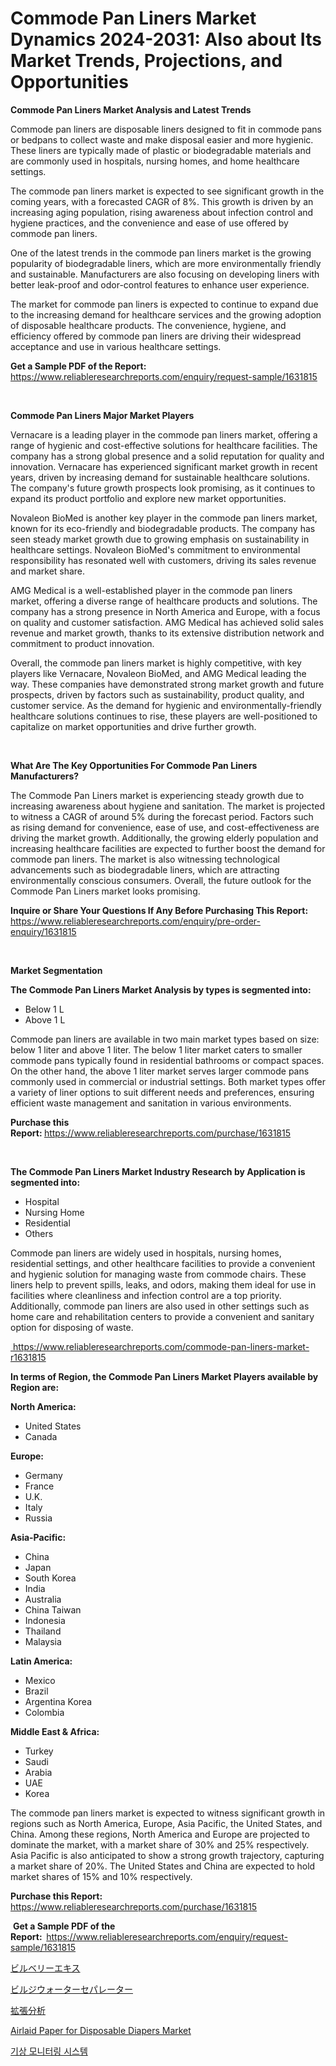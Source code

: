 <p><h1>Commode Pan Liners Market Dynamics 2024-2031: Also about Its Market Trends, Projections, and Opportunities</h1></p><p><strong>Commode Pan Liners Market Analysis and Latest Trends</strong></p>
<p><p>Commode pan liners are disposable liners designed to fit in commode pans or bedpans to collect waste and make disposal easier and more hygienic. These liners are typically made of plastic or biodegradable materials and are commonly used in hospitals, nursing homes, and home healthcare settings.</p><p>The commode pan liners market is expected to see significant growth in the coming years, with a forecasted CAGR of 8%. This growth is driven by an increasing aging population, rising awareness about infection control and hygiene practices, and the convenience and ease of use offered by commode pan liners.</p><p>One of the latest trends in the commode pan liners market is the growing popularity of biodegradable liners, which are more environmentally friendly and sustainable. Manufacturers are also focusing on developing liners with better leak-proof and odor-control features to enhance user experience.</p><p>The market for commode pan liners is expected to continue to expand due to the increasing demand for healthcare services and the growing adoption of disposable healthcare products. The convenience, hygiene, and efficiency offered by commode pan liners are driving their widespread acceptance and use in various healthcare settings.</p></p>
<p><strong>Get a Sample PDF of the Report:&nbsp;</strong> <a href="https://www.reliableresearchreports.com/enquiry/request-sample/1631815">https://www.reliableresearchreports.com/enquiry/request-sample/1631815</a></p>
<p>&nbsp;</p>
<p><strong>Commode Pan Liners Major Market Players</strong></p>
<p><p>Vernacare is a leading player in the commode pan liners market, offering a range of hygienic and cost-effective solutions for healthcare facilities. The company has a strong global presence and a solid reputation for quality and innovation. Vernacare has experienced significant market growth in recent years, driven by increasing demand for sustainable healthcare solutions. The company's future growth prospects look promising, as it continues to expand its product portfolio and explore new market opportunities.</p><p>Novaleon BioMed is another key player in the commode pan liners market, known for its eco-friendly and biodegradable products. The company has seen steady market growth due to growing emphasis on sustainability in healthcare settings. Novaleon BioMed's commitment to environmental responsibility has resonated well with customers, driving its sales revenue and market share.</p><p>AMG Medical is a well-established player in the commode pan liners market, offering a diverse range of healthcare products and solutions. The company has a strong presence in North America and Europe, with a focus on quality and customer satisfaction. AMG Medical has achieved solid sales revenue and market growth, thanks to its extensive distribution network and commitment to product innovation.</p><p>Overall, the commode pan liners market is highly competitive, with key players like Vernacare, Novaleon BioMed, and AMG Medical leading the way. These companies have demonstrated strong market growth and future prospects, driven by factors such as sustainability, product quality, and customer service. As the demand for hygienic and environmentally-friendly healthcare solutions continues to rise, these players are well-positioned to capitalize on market opportunities and drive further growth.</p></p>
<p>&nbsp;</p>
<p><strong>What Are The Key Opportunities For Commode Pan Liners Manufacturers?</strong></p>
<p><p>The Commode Pan Liners market is experiencing steady growth due to increasing awareness about hygiene and sanitation. The market is projected to witness a CAGR of around 5% during the forecast period. Factors such as rising demand for convenience, ease of use, and cost-effectiveness are driving the market growth. Additionally, the growing elderly population and increasing healthcare facilities are expected to further boost the demand for commode pan liners. The market is also witnessing technological advancements such as biodegradable liners, which are attracting environmentally conscious consumers. Overall, the future outlook for the Commode Pan Liners market looks promising.</p></p>
<p><strong>Inquire or Share Your Questions If Any Before Purchasing This Report:</strong> <a href="https://www.reliableresearchreports.com/enquiry/pre-order-enquiry/1631815">https://www.reliableresearchreports.com/enquiry/pre-order-enquiry/1631815</a></p>
<p>&nbsp;</p>
<p><strong>Market Segmentation</strong></p>
<p><strong>The Commode Pan Liners Market Analysis by types is segmented into:</strong></p>
<p><ul><li>Below 1 L</li><li>Above 1 L</li></ul></p>
<p><p>Commode pan liners are available in two main market types based on size: below 1 liter and above 1 liter. The below 1 liter market caters to smaller commode pans typically found in residential bathrooms or compact spaces. On the other hand, the above 1 liter market serves larger commode pans commonly used in commercial or industrial settings. Both market types offer a variety of liner options to suit different needs and preferences, ensuring efficient waste management and sanitation in various environments.</p></p>
<p><strong>Purchase this Report:&nbsp;</strong><a href="https://www.reliableresearchreports.com/purchase/1631815">https://www.reliableresearchreports.com/purchase/1631815</a></p>
<p>&nbsp;</p>
<p><strong>The Commode Pan Liners Market Industry Research by Application is segmented into:</strong></p>
<p><ul><li>Hospital</li><li>Nursing Home</li><li>Residential</li><li>Others</li></ul></p>
<p><p>Commode pan liners are widely used in hospitals, nursing homes, residential settings, and other healthcare facilities to provide a convenient and hygienic solution for managing waste from commode chairs. These liners help to prevent spills, leaks, and odors, making them ideal for use in facilities where cleanliness and infection control are a top priority. Additionally, commode pan liners are also used in other settings such as home care and rehabilitation centers to provide a convenient and sanitary option for disposing of waste.</p></p>
<p><a href="https://www.reliableresearchreports.com/commode-pan-liners-market-r1631815">&nbsp;https://www.reliableresearchreports.com/commode-pan-liners-market-r1631815</a></p>
<p><strong>In terms of Region, the Commode Pan Liners Market Players available by Region are:</strong></p>
<p>
    <p> <strong> North America: </strong>
        <ul>
            <li>United States</li>
            <li>Canada</li>
        </ul>
        </p> 
    <p> <strong> Europe: </strong>
        <ul>
            <li>Germany</li>
            <li>France</li>
            <li>U.K.</li>
            <li>Italy</li>
            <li>Russia</li>
        </ul>
        </p> 
    <p> <strong> Asia-Pacific: </strong>
        <ul>
            <li>China</li>
            <li>Japan</li>
            <li>South Korea</li>
            <li>India</li>
            <li>Australia</li>
            <li>China Taiwan</li>
            <li>Indonesia</li>
            <li>Thailand</li>
            <li>Malaysia</li>
        </ul>
        </p> 
    <p> <strong> Latin America: </strong>
        <ul>
            <li>Mexico</li>
            <li>Brazil</li>
            <li>Argentina Korea</li>
            <li>Colombia</li>
        </ul>
        </p> 
    <p> <strong> Middle East & Africa: </strong>
        <ul>
            <li>Turkey</li>
            <li>Saudi</li>
            <li>Arabia</li>
            <li>UAE</li>
            <li>Korea</li>
        </ul>
    </p>
    </p>
<p><p>The commode pan liners market is expected to witness significant growth in regions such as North America, Europe, Asia Pacific, the United States, and China. Among these regions, North America and Europe are projected to dominate the market, with a market share of 30% and 25% respectively. Asia Pacific is also anticipated to show a strong growth trajectory, capturing a market share of 20%. The United States and China are expected to hold market shares of 15% and 10% respectively.</p></p>
<p><strong>Purchase this Report: </strong><a href="https://www.reliableresearchreports.com/purchase/1631815">https://www.reliableresearchreports.com/purchase/1631815</a></p>
<p>&nbsp;<strong>Get a Sample PDF of the Report:&nbsp;&nbsp;</strong><a href="https://www.reliableresearchreports.com/enquiry/request-sample/1631815">https://www.reliableresearchreports.com/enquiry/request-sample/1631815</a></p>
<p><strong></strong></p>
<p><p><a href="https://github.com/KaydenJohns1964/Market-Research-Report-List-1/blob/main/932755150806.md">ビルベリーエキス</a></p><p><a href="https://github.com/decker5351/Market-Research-Report-List-1/blob/main/407907750807.md">ビルジウォーターセパレーター</a></p><p><a href="https://medium.com/@kimalker_178/%E6%8B%A1%E5%BC%B5%E3%81%95%E3%82%8C%E3%81%9F%E5%88%86%E6%9E%90%E5%B8%82%E5%A0%B4%E3%81%AE%E8%A6%8F%E6%A8%A1%E3%81%A8%E5%B8%82%E5%A0%B4%E3%83%88%E3%83%AC%E3%83%B3%E3%83%89-%E5%AE%8C%E5%85%A8%E3%81%AA%E6%A5%AD%E7%95%8C%E6%A6%82%E8%A6%81-2024%E5%B9%B4%E3%81%8B%E3%82%892031%E5%B9%B4-cee2ad3237bc">拡張分析</a></p><p><a href="https://issuu.com/reportprime-2/docs/airlaid-paper-for-disposable-diapers-market-size-2">Airlaid Paper for Disposable Diapers Market</a></p><p><a href="https://medium.com/@karenburke2009/%EB%82%A0%EC%94%A8-%EB%AA%A8%EB%8B%88%ED%84%B0%EB%A7%81-%EC%8B%9C%EC%8A%A4%ED%85%9C-%EC%8B%9C%EC%9E%A5-%EB%B3%B4%EA%B3%A0%EC%84%9C%EB%8A%94-%EC%9D%B4-%EC%8B%9C%EC%9E%A5%EC%9D%98-%EC%B5%9C%EC%8B%A0-%ED%8A%B8%EB%A0%8C%EB%93%9C%EC%99%80-%EC%84%B1%EC%9E%A5-%EA%B8%B0%ED%9A%8C%EB%A5%BC-%EB%B3%B4%EC%97%AC%EC%A4%8D%EB%8B%88%EB%8B%A4-0518be6007cc">기상 모니터링 시스템</a></p></p>